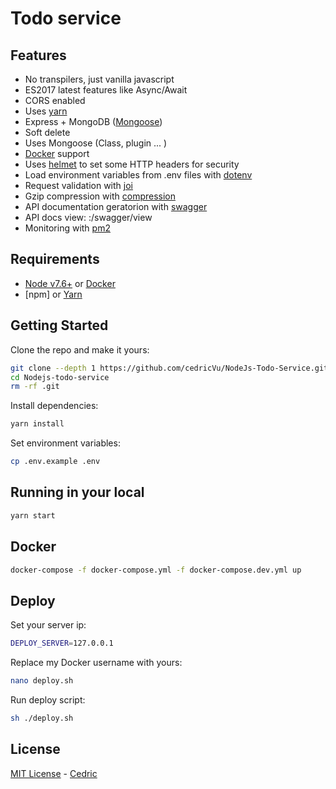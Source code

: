 # Todo service

## Features

 - No transpilers, just vanilla javascript
 - ES2017 latest features like Async/Await
 - CORS enabled
 - Uses [yarn](https://yarnpkg.com)
 - Express + MongoDB ([Mongoose](http://mongoosejs.com/))
 - Soft delete
 - Uses Mongoose (Class, plugin ... )
 - [Docker](https://www.docker.com/) support
 - Uses [helmet](https://github.com/helmetjs/helmet) to set some HTTP headers for security
 - Load environment variables from .env files with [dotenv](https://github.com/rolodato/dotenv-safe)
 - Request validation with [joi](https://github.com/hapijs/joi)
 - Gzip compression with [compression](https://github.com/expressjs/compression)
 - API documentation geratorion with [swagger](https://swagger.io/)
 - API docs view: <host>:<port>/swagger/view
 - Monitoring with [pm2](https://github.com/Unitech/pm2)

## Requirements

 - [Node v7.6+](https://nodejs.org/en/download/current/) or [Docker](https://www.docker.com/)
 - [npm] or [Yarn](https://yarnpkg.com/en/docs/install)

## Getting Started

Clone the repo and make it yours:

```bash
git clone --depth 1 https://github.com/cedricVu/NodeJs-Todo-Service.git
cd Nodejs-todo-service
rm -rf .git
```

Install dependencies:

```bash
yarn install
```

Set environment variables:

```bash
cp .env.example .env
```

## Running in your local

```bash
yarn start
```

## Docker

```bash
docker-compose -f docker-compose.yml -f docker-compose.dev.yml up
```
## Deploy

Set your server ip:

```bash
DEPLOY_SERVER=127.0.0.1
```

Replace my Docker username with yours:

```bash
nano deploy.sh
```

Run deploy script:

```bash
sh ./deploy.sh
```

## License

[MIT License](README.md) - [Cedric](https://github.com/cedricVu)
